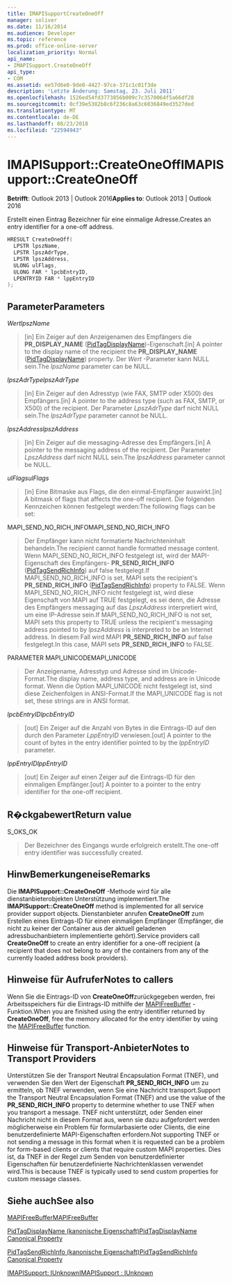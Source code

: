 ```yaml
---
title: IMAPISupportCreateOneOff
manager: soliver
ms.date: 11/16/2014
ms.audience: Developer
ms.topic: reference
ms.prod: office-online-server
localization_priority: Normal
api_name:
- IMAPISupport.CreateOneOff
api_type:
- COM
ms.assetid: ee57d6e0-9de0-4427-97ce-371c1c01f3de
description: 'Letzte Änderung: Samstag, 23. Juli 2011'
ms.openlocfilehash: 1526ed54fd3773856b009c7c3570064f5a66df28
ms.sourcegitcommit: 0cf39e5382b8c6f236c8a63c6036849ed3527ded
ms.translationtype: MT
ms.contentlocale: de-DE
ms.lasthandoff: 08/23/2018
ms.locfileid: "22594943"
---
```

# <a name="imapisupportcreateoneoff"></a><span data-ttu-id="6b3aa-103">IMAPISupport::CreateOneOff</span><span class="sxs-lookup"><span data-stu-id="6b3aa-103">IMAPISupport::CreateOneOff</span></span>

  
  
<span data-ttu-id="6b3aa-104">**Betrifft**: Outlook 2013 | Outlook 2016</span><span class="sxs-lookup"><span data-stu-id="6b3aa-104">**Applies to**: Outlook 2013 | Outlook 2016</span></span> 
  
<span data-ttu-id="6b3aa-105">Erstellt einen Eintrag Bezeichner für eine einmalige Adresse.</span><span class="sxs-lookup"><span data-stu-id="6b3aa-105">Creates an entry identifier for a one-off address.</span></span>
  
```cpp
HRESULT CreateOneOff(
  LPSTR lpszName,
  LPSTR lpszAdrType,
  LPSTR lpszAddress,
  ULONG ulFlags,
  ULONG FAR * lpcbEntryID,
  LPENTRYID FAR * lppEntryID
);
```

## <a name="parameters"></a><span data-ttu-id="6b3aa-106">Parameter</span><span class="sxs-lookup"><span data-stu-id="6b3aa-106">Parameters</span></span>

 <span data-ttu-id="6b3aa-107">_Wert_</span><span class="sxs-lookup"><span data-stu-id="6b3aa-107">_lpszName_</span></span>
  
> <span data-ttu-id="6b3aa-108">[in] Ein Zeiger auf den Anzeigenamen des Empfängers die **PR_DISPLAY_NAME** ([PidTagDisplayName](pidtagdisplayname-canonical-property.md))-Eigenschaft.</span><span class="sxs-lookup"><span data-stu-id="6b3aa-108">[in] A pointer to the display name of the recipient the **PR_DISPLAY_NAME** ([PidTagDisplayName](pidtagdisplayname-canonical-property.md)) property.</span></span> <span data-ttu-id="6b3aa-109">Der _Wert_ -Parameter kann NULL sein.</span><span class="sxs-lookup"><span data-stu-id="6b3aa-109">The  _lpszName_ parameter can be NULL.</span></span> 
    
 <span data-ttu-id="6b3aa-110">_lpszAdrType_</span><span class="sxs-lookup"><span data-stu-id="6b3aa-110">_lpszAdrType_</span></span>
  
> <span data-ttu-id="6b3aa-111">[in] Ein Zeiger auf den Adresstyp (wie FAX, SMTP oder X500) des Empfängers.</span><span class="sxs-lookup"><span data-stu-id="6b3aa-111">[in] A pointer to the address type (such as FAX, SMTP, or X500) of the recipient.</span></span> <span data-ttu-id="6b3aa-112">Der Parameter _LpszAdrType_ darf nicht NULL sein.</span><span class="sxs-lookup"><span data-stu-id="6b3aa-112">The  _lpszAdrType_ parameter cannot be NULL.</span></span> 
    
 <span data-ttu-id="6b3aa-113">_lpszAddress_</span><span class="sxs-lookup"><span data-stu-id="6b3aa-113">_lpszAddress_</span></span>
  
> <span data-ttu-id="6b3aa-114">[in] Ein Zeiger auf die messaging-Adresse des Empfängers.</span><span class="sxs-lookup"><span data-stu-id="6b3aa-114">[in] A pointer to the messaging address of the recipient.</span></span> <span data-ttu-id="6b3aa-115">Der Parameter _LpszAddress_ darf nicht NULL sein.</span><span class="sxs-lookup"><span data-stu-id="6b3aa-115">The  _lpszAddress_ parameter cannot be NULL.</span></span> 
    
 <span data-ttu-id="6b3aa-116">_ulFlags_</span><span class="sxs-lookup"><span data-stu-id="6b3aa-116">_ulFlags_</span></span>
  
> <span data-ttu-id="6b3aa-117">[in] Eine Bitmaske aus Flags, die den einmal-Empfänger auswirkt.</span><span class="sxs-lookup"><span data-stu-id="6b3aa-117">[in] A bitmask of flags that affects the one-off recipient.</span></span> <span data-ttu-id="6b3aa-118">Die folgenden Kennzeichen können festgelegt werden:</span><span class="sxs-lookup"><span data-stu-id="6b3aa-118">The following flags can be set:</span></span>
    
<span data-ttu-id="6b3aa-119">MAPI_SEND_NO_RICH_INFO</span><span class="sxs-lookup"><span data-stu-id="6b3aa-119">MAPI_SEND_NO_RICH_INFO</span></span> 
  
> <span data-ttu-id="6b3aa-120">Der Empfänger kann nicht formatierte Nachrichteninhalt behandeln.</span><span class="sxs-lookup"><span data-stu-id="6b3aa-120">The recipient cannot handle formatted message content.</span></span> <span data-ttu-id="6b3aa-121">Wenn MAPI_SEND_NO_RICH_INFO festgelegt ist, wird der MAPI-Eigenschaft des Empfängers- **PR_SEND_RICH_INFO** ([PidTagSendRichInfo](pidtagsendrichinfo-canonical-property.md)) auf false festgelegt.</span><span class="sxs-lookup"><span data-stu-id="6b3aa-121">If MAPI_SEND_NO_RICH_INFO is set, MAPI sets the recipient's **PR_SEND_RICH_INFO** ([PidTagSendRichInfo](pidtagsendrichinfo-canonical-property.md)) property to FALSE.</span></span> <span data-ttu-id="6b3aa-122">Wenn MAPI_SEND_NO_RICH_INFO nicht festgelegt ist, wird diese Eigenschaft von MAPI auf TRUE festgelegt, es sei denn, die Adresse des Empfängers messaging auf das _LpszAddress_ interpretiert wird, um eine IP-Adresse sein.</span><span class="sxs-lookup"><span data-stu-id="6b3aa-122">If MAPI_SEND_NO_RICH_INFO is not set, MAPI sets this property to TRUE unless the recipient's messaging address pointed to by  _lpszAddress_ is interpreted to be an Internet address.</span></span> <span data-ttu-id="6b3aa-123">In diesem Fall wird MAPI **PR_SEND_RICH_INFO** auf false festgelegt.</span><span class="sxs-lookup"><span data-stu-id="6b3aa-123">In this case, MAPI sets **PR_SEND_RICH_INFO** to FALSE.</span></span> 
    
<span data-ttu-id="6b3aa-124">PARAMETER MAPI_UNICODE</span><span class="sxs-lookup"><span data-stu-id="6b3aa-124">MAPI_UNICODE</span></span> 
  
> <span data-ttu-id="6b3aa-125">Der Anzeigename, Adresstyp und Adresse sind im Unicode-Format.</span><span class="sxs-lookup"><span data-stu-id="6b3aa-125">The display name, address type, and address are in Unicode format.</span></span> <span data-ttu-id="6b3aa-126">Wenn die Option MAPI_UNICODE nicht festgelegt ist, sind diese Zeichenfolgen in ANSI-Format.</span><span class="sxs-lookup"><span data-stu-id="6b3aa-126">If the MAPI_UNICODE flag is not set, these strings are in ANSI format.</span></span>
    
 <span data-ttu-id="6b3aa-127">_lpcbEntryID_</span><span class="sxs-lookup"><span data-stu-id="6b3aa-127">_lpcbEntryID_</span></span>
  
> <span data-ttu-id="6b3aa-128">[out] Ein Zeiger auf die Anzahl von Bytes in die Eintrags-ID auf den durch den Parameter _LppEntryID_ verwiesen.</span><span class="sxs-lookup"><span data-stu-id="6b3aa-128">[out] A pointer to the count of bytes in the entry identifier pointed to by the  _lppEntryID_ parameter.</span></span> 
    
 <span data-ttu-id="6b3aa-129">_lppEntryID_</span><span class="sxs-lookup"><span data-stu-id="6b3aa-129">_lppEntryID_</span></span>
  
> <span data-ttu-id="6b3aa-130">[out] Ein Zeiger auf einen Zeiger auf die Eintrags-ID für den einmaligen Empfänger.</span><span class="sxs-lookup"><span data-stu-id="6b3aa-130">[out] A pointer to a pointer to the entry identifier for the one-off recipient.</span></span>
    
## <a name="return-value"></a><span data-ttu-id="6b3aa-131">R�ckgabewert</span><span class="sxs-lookup"><span data-stu-id="6b3aa-131">Return value</span></span>

<span data-ttu-id="6b3aa-132">S_OK</span><span class="sxs-lookup"><span data-stu-id="6b3aa-132">S_OK</span></span> 
  
> <span data-ttu-id="6b3aa-133">Der Bezeichner des Eingangs wurde erfolgreich erstellt.</span><span class="sxs-lookup"><span data-stu-id="6b3aa-133">The one-off entry identifier was successfully created.</span></span>
    
## <a name="remarks"></a><span data-ttu-id="6b3aa-134">HinwBemerkungeneise</span><span class="sxs-lookup"><span data-stu-id="6b3aa-134">Remarks</span></span>

<span data-ttu-id="6b3aa-135">Die **IMAPISupport::CreateOneOff** -Methode wird für alle dienstanbieterobjekten Unterstützung implementiert.</span><span class="sxs-lookup"><span data-stu-id="6b3aa-135">The **IMAPISupport::CreateOneOff** method is implemented for all service provider support objects.</span></span> <span data-ttu-id="6b3aa-136">Dienstanbieter anrufen **CreateOneOff** zum Erstellen eines Eintrags-ID für einen einmaligen Empfänger (Empfänger, die nicht zu keiner der Container aus der aktuell geladenen adressbuchanbietern implementierte gehört).</span><span class="sxs-lookup"><span data-stu-id="6b3aa-136">Service providers call **CreateOneOff** to create an entry identifier for a one-off recipient (a recipient that does not belong to any of the containers from any of the currently loaded address book providers).</span></span> 
  
## <a name="notes-to-callers"></a><span data-ttu-id="6b3aa-137">Hinweise für Aufrufer</span><span class="sxs-lookup"><span data-stu-id="6b3aa-137">Notes to callers</span></span>

<span data-ttu-id="6b3aa-138">Wenn Sie die Eintrags-ID von **CreateOneOff**zurückgegeben werden, frei Arbeitsspeichers für die Eintrags-ID mithilfe der [MAPIFreeBuffer](mapifreebuffer.md) -Funktion.</span><span class="sxs-lookup"><span data-stu-id="6b3aa-138">When you are finished using the entry identifier returned by **CreateOneOff**, free the memory allocated for the entry identifier by using the [MAPIFreeBuffer](mapifreebuffer.md) function.</span></span> 
  
## <a name="notes-to-transport-providers"></a><span data-ttu-id="6b3aa-139">Hinweise für Transport-Anbieter</span><span class="sxs-lookup"><span data-stu-id="6b3aa-139">Notes to Transport Providers</span></span>

<span data-ttu-id="6b3aa-140">Unterstützen Sie der Transport Neutral Encapsulation Format (TNEF), und verwenden Sie den Wert der Eigenschaft **PR_SEND_RICH_INFO** um zu ermitteln, ob TNEF verwenden, wenn Sie eine Nachricht transport.</span><span class="sxs-lookup"><span data-stu-id="6b3aa-140">Support the Transport Neutral Encapsulation Format (TNEF) and use the value of the **PR_SEND_RICH_INFO** property to determine whether to use TNEF when you transport a message.</span></span> <span data-ttu-id="6b3aa-141">TNEF nicht unterstützt, oder Senden einer Nachricht nicht in diesem Format aus, wenn sie dazu aufgefordert werden möglicherweise ein Problem für formularbasierte oder Clients, die eine benutzerdefinierte MAPI-Eigenschaften erfordern.</span><span class="sxs-lookup"><span data-stu-id="6b3aa-141">Not supporting TNEF or not sending a message in this format when it is requested can be a problem for form-based clients or clients that require custom MAPI properties.</span></span> <span data-ttu-id="6b3aa-142">Dies ist, da TNEF in der Regel zum Senden von benutzerdefinierter Eigenschaften für benutzerdefinierte Nachrichtenklassen verwendet wird.</span><span class="sxs-lookup"><span data-stu-id="6b3aa-142">This is because TNEF is typically used to send custom properties for custom message classes.</span></span> 
  
## <a name="see-also"></a><span data-ttu-id="6b3aa-143">Siehe auch</span><span class="sxs-lookup"><span data-stu-id="6b3aa-143">See also</span></span>



[<span data-ttu-id="6b3aa-144">MAPIFreeBuffer</span><span class="sxs-lookup"><span data-stu-id="6b3aa-144">MAPIFreeBuffer</span></span>](mapifreebuffer.md)
  
[<span data-ttu-id="6b3aa-145">PidTagDisplayName (kanonische Eigenschaft)</span><span class="sxs-lookup"><span data-stu-id="6b3aa-145">PidTagDisplayName Canonical Property</span></span>](pidtagdisplayname-canonical-property.md)
  
[<span data-ttu-id="6b3aa-146">PidTagSendRichInfo (kanonische Eigenschaft)</span><span class="sxs-lookup"><span data-stu-id="6b3aa-146">PidTagSendRichInfo Canonical Property</span></span>](pidtagsendrichinfo-canonical-property.md)
  
[<span data-ttu-id="6b3aa-147">IMAPISupport: IUnknown</span><span class="sxs-lookup"><span data-stu-id="6b3aa-147">IMAPISupport : IUnknown</span></span>](imapisupportiunknown.md)

